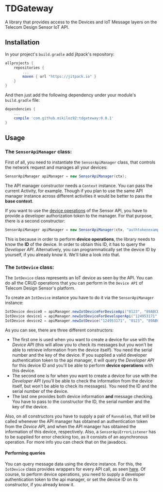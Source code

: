 # TDGateway
A library that provides access to the Devices and IoT Message layers on the Telecom Design Sensor IoT API.

## Installation
In your project's `build.gradle` add jitpack's repository:
```gradle
allprojects {
	repositories {
		...
		maven { url "https://jitpack.io" }
	}
}
```
And then just add the following dependency under your module's `build.gradle` file:
```gradle
dependencies {
	...
	compile 'com.github.mikiloz92:tdgateway:0.0.1'
}
```

## Usage
### The `SensorApiManager` class:
First of all, you need to instantiate the `SensorApiManager` class, that controls the network request and manages all your devices:
```java
SensorApiManager apiManager = new SensorApiManager(ctx);
```
The API manager constructor needs a `Context` instance. You can pass the current Activity, for example. Though if you plan to use the same API manager instance across different activities it would be better to pass the **base context**.

If you want to use the [device operations](https://developers.insgroup.fr/iot/device.html#change_status) of the Sensor API, you have to provide a developer authorization token to the manager. For that purpose, there is a second constructor:
```java
SensorApiManager apiManager = new SensorApiManager(ctx, "authtokenexample==");
```

This is because in order to perform **device operations**, the library needs to know the **ID** of the device. In order to obtain this ID, it has to query the *Developer API*. Alternatively, you can programmatically set the device ID by yourself, if you already know it. We'll take a look into that.

### The `IotDevice` class:
The `IotDevice` class represents an IoT device as seen by the API. You can do all the CRUD operations that you can perform in the `Device API` of Telecom Design Sensor's platform.

To create an `IotDevice` instance you have to do it via the `SensorApiManager` instance:
```java
IotDevice device0 = apiManager.newIotDeviceForDeviceApi("0123", "89ABCDEF", ...);
IotDevice device1 = apiManager.newIotDeviceForDeveloperApi("124953171", "0123", ...);
IotDevice device2 = apiManager.newIotDevice("124953171", "0123", "89ABCDEF", ...);
```
As you can see, there are three different constructors:
* The first one is used when you want to create a device for use with the *Device API* (this will allow you to check its messages but you won't be able to retrieve information from the device itself). You need the serial number and the key of the device. If you supplied a valid developer authentication token to the api manager, it will query the *Developer API* for this device ID and you'll be able to perform **device operations** with this device.
* The second one is for when you want to create a device for use with the *Developer API* (you'll be able to check the information from the device itself, but won't be able to check its messages). You need the ID and the serial number of the device.
* The last one provides both device information **and** message checking. You have to pass to the constructor the ID, the serial number and the key of the device.

Also, on all constructors you have to supply a pair of `Runnable`s, that will be called whenever the API manager has obtained an authentication token from the *Device API*, and when the API manager has obtained the information of this device, respectively. Also, a `SensorApiErrorListener` has to be supplied for error checking too, as it consists of an asynchronous operation. For more info you can check that on the javadocs.

#### Performing queries
You can query message data using the device instance. For this, the `IotDevice` class provides wrappers for every API call, as seen [here](https://developers.insgroup.fr/iot/device.html#msgs_history). Of course, to perform device operations, you need to supply a developer authentication token to the api manager, or set the device ID on its constructor, if you already know it.
